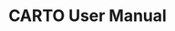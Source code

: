 ---
title: CARTO User Manual
description: "Connect your data warehouse and create amazing maps with CARTO tools"
icon: "/img/icons/Workspace.png"
type: tutorials
category: clustering
icon: /img/icons/Workspace.png
layout: categories/list
---